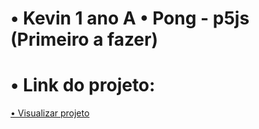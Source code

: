 # • Kevin 1 ano A • Pong - p5js (Primeiro a fazer) 
  
# • Link do projeto:

<a href="https://editor.p5js.org/kevin.squiba/full/xg5GYGKNq">• Visualizar projeto</a>
